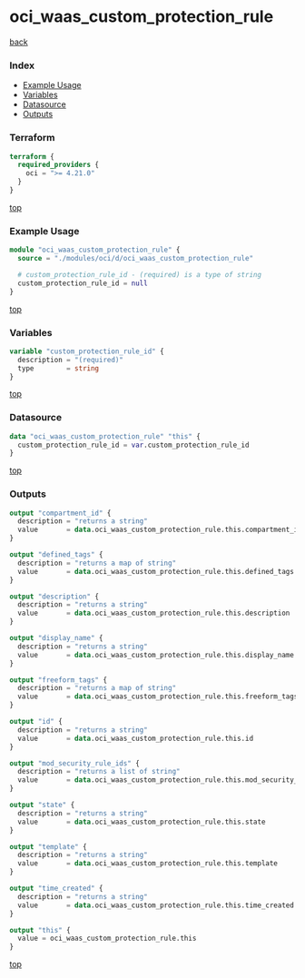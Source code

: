 # oci_waas_custom_protection_rule

[back](../oci.md)

### Index

- [Example Usage](#example-usage)
- [Variables](#variables)
- [Datasource](#datasource)
- [Outputs](#outputs)

### Terraform

```terraform
terraform {
  required_providers {
    oci = ">= 4.21.0"
  }
}
```

[top](#index)

### Example Usage

```terraform
module "oci_waas_custom_protection_rule" {
  source = "./modules/oci/d/oci_waas_custom_protection_rule"

  # custom_protection_rule_id - (required) is a type of string
  custom_protection_rule_id = null
}
```

[top](#index)

### Variables

```terraform
variable "custom_protection_rule_id" {
  description = "(required)"
  type        = string
}
```

[top](#index)

### Datasource

```terraform
data "oci_waas_custom_protection_rule" "this" {
  custom_protection_rule_id = var.custom_protection_rule_id
}
```

[top](#index)

### Outputs

```terraform
output "compartment_id" {
  description = "returns a string"
  value       = data.oci_waas_custom_protection_rule.this.compartment_id
}

output "defined_tags" {
  description = "returns a map of string"
  value       = data.oci_waas_custom_protection_rule.this.defined_tags
}

output "description" {
  description = "returns a string"
  value       = data.oci_waas_custom_protection_rule.this.description
}

output "display_name" {
  description = "returns a string"
  value       = data.oci_waas_custom_protection_rule.this.display_name
}

output "freeform_tags" {
  description = "returns a map of string"
  value       = data.oci_waas_custom_protection_rule.this.freeform_tags
}

output "id" {
  description = "returns a string"
  value       = data.oci_waas_custom_protection_rule.this.id
}

output "mod_security_rule_ids" {
  description = "returns a list of string"
  value       = data.oci_waas_custom_protection_rule.this.mod_security_rule_ids
}

output "state" {
  description = "returns a string"
  value       = data.oci_waas_custom_protection_rule.this.state
}

output "template" {
  description = "returns a string"
  value       = data.oci_waas_custom_protection_rule.this.template
}

output "time_created" {
  description = "returns a string"
  value       = data.oci_waas_custom_protection_rule.this.time_created
}

output "this" {
  value = oci_waas_custom_protection_rule.this
}
```

[top](#index)